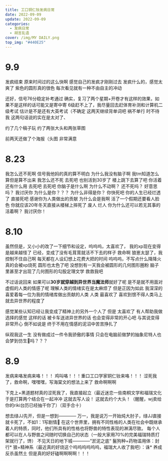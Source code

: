 ```yaml
---
title: 工口铜仁钕发病日常
date: 2022-09-09
update: 2022-09-09
categories:
  - 发病日常
  - 胡言乱语
cover: /img/MY DAILY.png
top_img: "#440E25"
---
```

# 9.9
发疯结束
原来时间过的这么快啊
感觉自己的发疯才刚刚过去
发疯什么的，感觉太爽了
紫色的圆形真的很色
每次看见就有一种不由自主的冲动

还好，信号76分稳定补考通过
确实，复习了两个星期+开卷才有这样的效果，如果不是这样的话可能又是寄中寄
6级赶不上了，我尽量回去赶体育补测和计算机二级考试
估计是不是还有大英考试（不确定
这两天继续背单词吧
祸不单行
时不待我
这两句话说的实在是太对了、

约了几个稿子玩
约了两张大头和两张草图

前两天还做了个海报（头图
非常满意

# 8.23

我怎么还不死啊
信号我他妈的真的算不明白
为什么我没有脑子啊
我tm知道怎么算但是算不出来
我怎么还不死
去死吧
也别活到30岁了
楼上跳下去算了吧
你活着还有什么用
去死吧
去死吧
你脑子是什么啊
为什么不动啊？
还不死吗？
好意思吗？
我讨厌你
为什么是你？？？
为什么非得是你？
你快死吧
你的人生已经烂透了
直接死吧
感谢你为人类做出的贡献
为什么会是我啊
活了一个假期还要看人脸色
你就应该20年冬天直接从楼梯上摔死了
废人
烂人
你为什么还可以若无其事的活着啊？
我讨厌你！

# 8.10

虽然但是，又小小的改了一下细节和设定，呜呜呜，太喜欢了，
我的xp现在变得是越来越怪了
已经，变成了没有毛茸茸就活不下去的样子
救命啊
狼崽太瑟了，我控制不住自己啊
每天都在人设幻想上花费大把的时间
呜呜呜，不写点什么降降火真的会被xp烧死
圆形也太色了吧
没想到有一天我会被圆形的几何图形圈粉
脑子里甚至才出现了几何图形的勾股定理文学
救救我吧

不过话说回来
如果可以**30岁就穿越到异世界当魔法师**就好了呢
是不是就不用面对虚假的人类的情感了呢
理解人类的情绪实在是太麻烦了
但是正因为如此
我深深的喜爱着每一位为我的情绪库做出贡献的人类
人类
最喜欢了
喜欢到恨不得人类马上就去异世界的程度了

感觉某些认知已经让我变成了精神上的另外一个人了
但是
太喜欢了
有人帮助我做选择的感觉
这样的话
被卡车送进异世界的话
也会变得非常的开心吧
与其说变得非常开心
倒不如说是
终于不用在情感的泥沼中苦苦挣扎了

纵观我这一生
没有做成过一件令我骄傲的事情
只会在电脑前做梦的抽象尼特人也会梦到仿生🐏吗？？？

# 8.9

发病来咯发病来咯！！！
鸡叫咯！！！重口工口学家铜仁钕来咯！！！
涩死我了，救命啊，嘿嘿嘿，写海棠文的想法上来了
救命啊啊啊

下克上+黑道题材真的涩死我了，我直接起立（最近迷恋一些南桐文学和福瑞文化
于是打算两个结合在一起冲冲
这就去写人设！
这就去约个大头！（醒醒，wj卖给你的riki台历已经抽干你了）（双手合十）

想去绿JJ先开，但是一想到————
万一，我是说万一开始炖大肘子，绿JJ直接就卡死了，不如1：1写剧情🥩
在这个世界里，拥有不同性格的人类在社会中既继承着人的特质，同时，他们所具有的性格也将野兽的特性表现的淋漓尽致。
每个人都可以在人与野兽之间随时切换自己的状态（一般大家用70%的完美福瑞特质打架就行了，馋）
不见天日的地下城————”淤泥之底“
鬣狗种+药物滥用体：封行*
狼+精神系（最近真的好烧这个呜呜呜呜呜呜，福瑞大人收了我吧）：诛*
养成反杀虽然土
但是真的好好磕啊啊啊啊！！！

